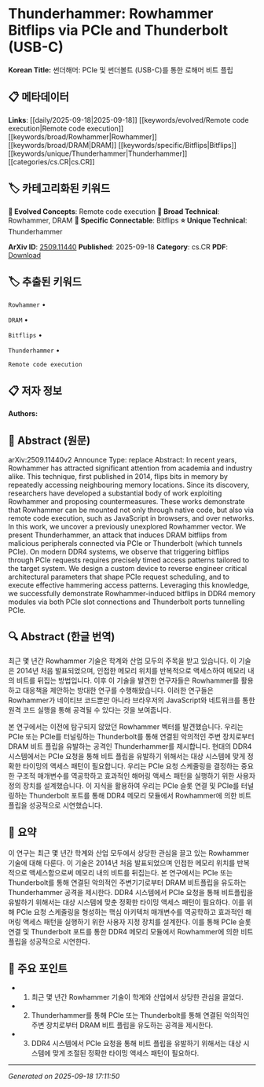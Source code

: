 
# Thunderhammer: Rowhammer Bitflips via PCIe and Thunderbolt (USB-C)

**Korean Title:** 썬더해머: PCIe 및 썬더볼트 (USB-C)를 통한 로해머 비트 플립

## 📋 메타데이터

**Links**: [[daily/2025-09-18|2025-09-18]] [[keywords/evolved/Remote code execution|Remote code execution]] [[keywords/broad/Rowhammer|Rowhammer]] [[keywords/broad/DRAM|DRAM]] [[keywords/specific/Bitflips|Bitflips]] [[keywords/unique/Thunderhammer|Thunderhammer]] [[categories/cs.CR|cs.CR]]

## 🏷️ 카테고리화된 키워드
**🚀 Evolved Concepts**: Remote code execution
**🔬 Broad Technical**: Rowhammer, DRAM
**🔗 Specific Connectable**: Bitflips
**⭐ Unique Technical**: Thunderhammer

**ArXiv ID**: [2509.11440](https://arxiv.org/abs/2509.11440)
**Published**: 2025-09-18
**Category**: cs.CR
**PDF**: [Download](https://arxiv.org/pdf/2509.11440.pdf)


## 🏷️ 추출된 키워드



`Rowhammer` • 

`DRAM` • 

`Bitflips` • 

`Thunderhammer` • 

`Remote code execution`



## 📋 저자 정보

**Authors:** 

## 📄 Abstract (원문)

arXiv:2509.11440v2 Announce Type: replace 
Abstract: In recent years, Rowhammer has attracted significant attention from academia and industry alike. This technique, first published in 2014, flips bits in memory by repeatedly accessing neighbouring memory locations. Since its discovery, researchers have developed a substantial body of work exploiting Rowhammer and proposing countermeasures. These works demonstrate that Rowhammer can be mounted not only through native code, but also via remote code execution, such as JavaScript in browsers, and over networks.
  In this work, we uncover a previously unexplored Rowhammer vector. We present Thunderhammer, an attack that induces DRAM bitflips from malicious peripherals connected via PCIe or Thunderbolt (which tunnels PCIe). On modern DDR4 systems, we observe that triggering bitflips through PCIe requests requires precisely timed access patterns tailored to the target system. We design a custom device to reverse engineer critical architectural parameters that shape PCIe request scheduling, and to execute effective hammering access patterns. Leveraging this knowledge, we successfully demonstrate Rowhammer-induced bitflips in DDR4 memory modules via both PCIe slot connections and Thunderbolt ports tunnelling PCIe.

## 🔍 Abstract (한글 번역)

최근 몇 년간 Rowhammer 기술은 학계와 산업 모두의 주목을 받고 있습니다. 이 기술은 2014년 처음 발표되었으며, 인접한 메모리 위치를 반복적으로 액세스하여 메모리 내의 비트를 뒤집는 방법입니다. 이후 이 기술을 발견한 연구자들은 Rowhammer를 활용하고 대응책을 제안하는 방대한 연구를 수행해왔습니다. 이러한 연구들은 Rowhammer가 네이티브 코드뿐만 아니라 브라우저의 JavaScript와 네트워크를 통한 원격 코드 실행을 통해 공격될 수 있다는 것을 보여줍니다.

본 연구에서는 이전에 탐구되지 않았던 Rowhammer 벡터를 발견했습니다. 우리는 PCIe 또는 PCIe를 터널링하는 Thunderbolt를 통해 연결된 악의적인 주변 장치로부터 DRAM 비트 플립을 유발하는 공격인 Thunderhammer를 제시합니다. 현대의 DDR4 시스템에서는 PCIe 요청을 통해 비트 플립을 유발하기 위해서는 대상 시스템에 맞게 정확한 타이밍의 액세스 패턴이 필요합니다. 우리는 PCIe 요청 스케줄링을 결정하는 중요한 구조적 매개변수를 역공학하고 효과적인 해머링 액세스 패턴을 실행하기 위한 사용자 정의 장치를 설계했습니다. 이 지식을 활용하여 우리는 PCIe 슬롯 연결 및 PCIe를 터널링하는 Thunderbolt 포트를 통해 DDR4 메모리 모듈에서 Rowhammer에 의한 비트 플립을 성공적으로 시연했습니다.

## 📝 요약

이 연구는 최근 몇 년간 학계와 산업 모두에서 상당한 관심을 끌고 있는 Rowhammer 기술에 대해 다룬다. 이 기술은 2014년 처음 발표되었으며 인접한 메모리 위치를 반복적으로 액세스함으로써 메모리 내의 비트를 뒤집는다. 본 연구에서는 PCIe 또는 Thunderbolt를 통해 연결된 악의적인 주변기기로부터 DRAM 비트플립을 유도하는 Thunderhammer 공격을 제시한다. DDR4 시스템에서 PCIe 요청을 통해 비트플립을 유발하기 위해서는 대상 시스템에 맞춘 정확한 타이밍 액세스 패턴이 필요하다. 이를 위해 PCIe 요청 스케줄링을 형성하는 핵심 아키텍처 매개변수를 역공학하고 효과적인 해머링 액세스 패턴을 실행하기 위한 사용자 지정 장치를 설계한다. 이를 통해 PCIe 슬롯 연결 및 Thunderbolt 포트를 통한 DDR4 메모리 모듈에서 Rowhammer에 의한 비트플립을 성공적으로 시연한다.

## 🎯 주요 포인트


- 1. 최근 몇 년간 Rowhammer 기술이 학계와 산업에서 상당한 관심을 끌었다.

- 2. Thunderhammer를 통해 PCIe 또는 Thunderbolt를 통해 연결된 악의적인 주변 장치로부터 DRAM 비트 플립을 유도하는 공격을 제시한다.

- 3. DDR4 시스템에서 PCIe 요청을 통해 비트 플립을 유발하기 위해서는 대상 시스템에 맞게 조절된 정확한 타이밍 액세스 패턴이 필요하다.


---

*Generated on 2025-09-18 17:11:50*